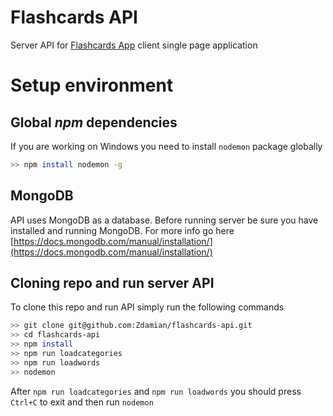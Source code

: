 # Flashcards API

Server API for [Flashcards App](https://github.com/Zdamian/flashcards-app) client single page application

# Setup environment

## Global *npm* dependencies

If you are working on Windows you need to install `nodemon` package globally
```bash
>> npm install nodemon -g
```

## MongoDB

API uses MongoDB as a database. Before running server be sure you have installed and running MongoDB. For more info go here [https://docs.mongodb.com/manual/installation/](https://docs.mongodb.com/manual/installation/)

## Cloning repo and run server API

To clone this repo and run API simply run the following commands
```bash
>> git clone git@github.com:Zdamian/flashcards-api.git
>> cd flashcards-api
>> npm install
>> npm run loadcategories
>> npm run loadwords
>> nodemon
```
After `npm run loadcategories` and `npm run loadwords` you should press `Ctrl+C` to exit and then run `nodemon`


